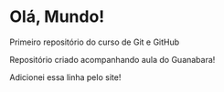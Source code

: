 # Olá, Mundo!
 Primeiro repositório do curso de Git e GitHub

 Repositório criado acompanhando aula do Guanabara!
 
 Adicionei essa linha pelo site!
